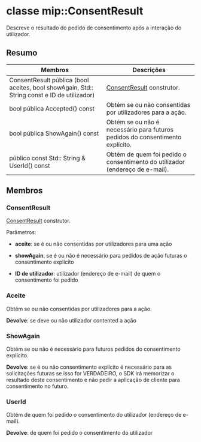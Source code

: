 # <a name="class-mipconsentresult"></a>classe mip::ConsentResult 
Descreve o resultado do pedido de consentimento após a interação do utilizador.
  
## <a name="summary"></a>Resumo
 Membros                        | Descrições                                
--------------------------------|---------------------------------------------
 ConsentResult pública (bool aceites, bool showAgain, Std:: String const e ID de utilizador)  |  [ConsentResult](class_mip_consentresult.md) construtor.
 bool pública Accepted() const  |  Obtém se ou não consentidas por utilizadores para a ação.
 bool pública ShowAgain() const  |  Obtém se ou não é necessário para futuros pedidos do consentimento explícito.
 público const Std:: String & UserId() const  |  Obtém de quem foi pedido o consentimento do utilizador (endereço de e-mail).
  
## <a name="members"></a>Membros
  
### <a name="consentresult"></a>ConsentResult
[ConsentResult](class_mip_consentresult.md) construtor.

Parâmetros:  
* **aceite**: se é ou não consentidas por utilizadores para uma ação 


* **showAgain**: se é ou não é necessário para pedidos de ação futuras o consentimento explícito 


* **ID de utilizador**: utilizador (endereço de e-mail) de quem o consentimento foi pedido


  
### <a name="accepted"></a>Aceite
Obtém se ou não consentidas por utilizadores para a ação.

  
**Devolve**: se deve ou não utilizador contented a ação
  
### <a name="showagain"></a>ShowAgain
Obtém se ou não é necessário para futuros pedidos do consentimento explícito.

  
**Devolve**: se é ou não consentimento explícito é necessário para as solicitações futuras se isso for VERDADEIRO, o SDK irá memorizar o resultado deste consentimento e não pedir a aplicação de cliente para consentimento no futuro.
  
### <a name="userid"></a>UserId
Obtém de quem foi pedido o consentimento do utilizador (endereço de e-mail).

  
**Devolve**: de quem foi pedido o consentimento do utilizador